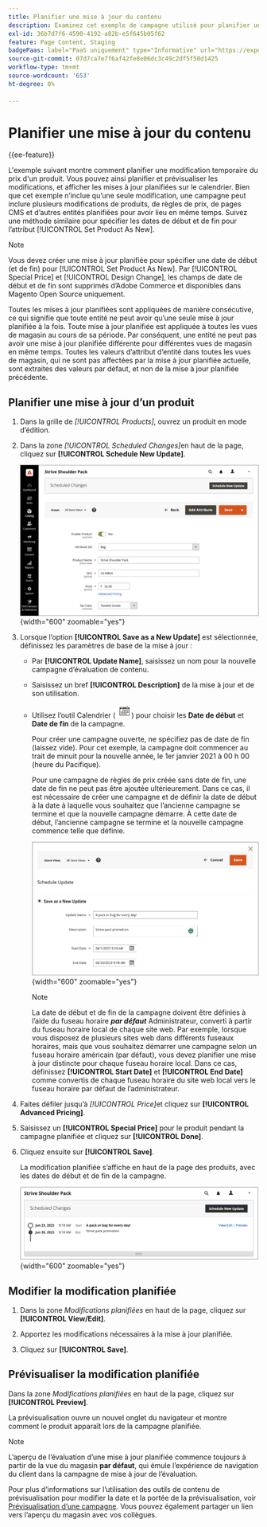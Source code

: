 ```yaml
---
title: Planifier une mise à jour du contenu
description: Examinez cet exemple de campagne utilisé pour planifier une modification temporaire du prix d’un produit.
exl-id: 36b7d7f6-4590-4192-a82b-e5f645b05f62
feature: Page Content, Staging
badgePaas: label="PaaS uniquement" type="Informative" url="https://experienceleague.adobe.com/fr/docs/commerce/user-guides/product-solutions" tooltip="S’applique uniquement aux projets Adobe Commerce on Cloud (infrastructure PaaS gérée par Adobe) et aux projets On-premise."
source-git-commit: 07d7ca7e7f6af42fe8e06dc3c49c2df5f50d1425
workflow-type: tm+mt
source-wordcount: '653'
ht-degree: 0%

---
```


# Planifier une mise à jour du contenu

{{ee-feature}}

L&#39;exemple suivant montre comment planifier une modification temporaire du prix d&#39;un produit. Vous pouvez ainsi planifier et prévisualiser les modifications, et afficher les mises à jour planifiées sur le calendrier. Bien que cet exemple n’inclue qu’une seule modification, une campagne peut inclure plusieurs modifications de produits, de règles de prix, de pages CMS et d’autres entités planifiées pour avoir lieu en même temps. Suivez une méthode similaire pour spécifier les dates de début et de fin pour l’attribut [!UICONTROL Set Product As New].

>[!NOTE]
>Vous devez créer une mise à jour planifiée pour spécifier une date de début (et de fin) pour [!UICONTROL Set Product As New]. Par [!UICONTROL Special Price] et [!UICONTROL Design Change], les champs de date de début et de fin sont supprimés d’Adobe Commerce et disponibles dans Magento Open Source uniquement.
>
>Toutes les mises à jour planifiées sont appliquées de manière consécutive, ce qui signifie que toute entité ne peut avoir qu’une seule mise à jour planifiée à la fois. Toute mise à jour planifiée est appliquée à toutes les vues de magasin au cours de sa période. Par conséquent, une entité ne peut pas avoir une mise à jour planifiée différente pour différentes vues de magasin en même temps. Toutes les valeurs d’attribut d’entité dans toutes les vues de magasin, qui ne sont pas affectées par la mise à jour planifiée actuelle, sont extraites des valeurs par défaut, et non de la mise à jour planifiée précédente.

## Planifier une mise à jour d’un produit

1. Dans la grille de _[!UICONTROL Products]_, ouvrez un produit en mode d’édition.

1. Dans la zone _[!UICONTROL Scheduled Changes]_&#x200B;en haut de la page, cliquez sur **[!UICONTROL Schedule New Update]**.

   ![Planifier une nouvelle mise à jour](./assets/content-staging-product-schedule-new-update.png){width="600" zoomable="yes"}

1. Lorsque l’option **[!UICONTROL Save as a New Update]** est sélectionnée, définissez les paramètres de base de la mise à jour :

   - Par **[!UICONTROL Update Name]**, saisissez un nom pour la nouvelle campagne d’évaluation de contenu.

   - Saisissez un bref **[!UICONTROL Description]** de la mise à jour et de son utilisation.

   - Utilisez l’outil Calendrier (![icône Calendrier](../assets/icon-calendar.png)) pour choisir les **Date de début** et **Date de fin** de la campagne.

     Pour créer une campagne ouverte, ne spécifiez pas de date de fin (laissez vide). Pour cet exemple, la campagne doit commencer au trait de minuit pour la nouvelle année, le 1er janvier 2021 à 00 h 00 (heure du Pacifique).


     Pour une campagne de règles de prix créée sans date de fin, une date de fin ne peut pas être ajoutée ultérieurement. Dans ce cas, il est nécessaire de créer une campagne et de définir la date de début à la date à laquelle vous souhaitez que l’ancienne campagne se termine et que la nouvelle campagne démarre. À cette date de début, l’ancienne campagne se termine et la nouvelle campagne commence telle que définie.

     ![Planification de la mise à jour d’un produit](./assets/content-staging-campaign-schedule-update.png){width="600" zoomable="yes"}

     >[!NOTE]
     >
     >La date de début et de fin de la campagne doivent être définies à l’aide du fuseau horaire **_par défaut_** Administrateur, converti à partir du fuseau horaire local de chaque site web. Par exemple, lorsque vous disposez de plusieurs sites web dans différents fuseaux horaires, mais que vous souhaitez démarrer une campagne selon un fuseau horaire américain (par défaut), vous devez planifier une mise à jour distincte pour chaque fuseau horaire local. Dans ce cas, définissez **[!UICONTROL Start Date]** et **[!UICONTROL End Date]** comme convertis de chaque fuseau horaire du site web local vers le fuseau horaire par défaut de l’administrateur.

1. Faites défiler jusqu’à _[!UICONTROL Price]_&#x200B;et cliquez sur **[!UICONTROL Advanced Pricing]**.

1. Saisissez un **[!UICONTROL Special Price]** pour le produit pendant la campagne planifiée et cliquez sur **[!UICONTROL Done]**.

1. Cliquez ensuite sur **[!UICONTROL Save]**.

   La modification planifiée s’affiche en haut de la page des produits, avec les dates de début et de fin de la campagne.

   ![Modification planifiée](./assets/content-staging-product-scheduled-update-preview-rope.png){width="600" zoomable="yes"}

## Modifier la modification planifiée

1. Dans la zone _Modifications planifiées_ en haut de la page, cliquez sur **[!UICONTROL View/Edit]**.

1. Apportez les modifications nécessaires à la mise à jour planifiée.

1. Cliquez sur **[!UICONTROL Save]**.

## Prévisualiser la modification planifiée

Dans la zone _Modifications planifiées_ en haut de la page, cliquez sur **[!UICONTROL Preview]**.

La prévisualisation ouvre un nouvel onglet du navigateur et montre comment le produit apparaît lors de la campagne planifiée.

>[!NOTE]
>
>L’aperçu de l’évaluation d’une mise à jour planifiée commence toujours à partir de la vue du magasin **par défaut**, qui émule l’expérience de navigation du client dans la campagne de mise à jour de l’évaluation.

Pour plus d’informations sur l’utilisation des outils de contenu de prévisualisation pour modifier la date et la portée de la prévisualisation, voir [Prévisualisation d’une campagne](content-staging-preview.md). Vous pouvez également partager un lien vers l’aperçu du magasin avec vos collègues.

